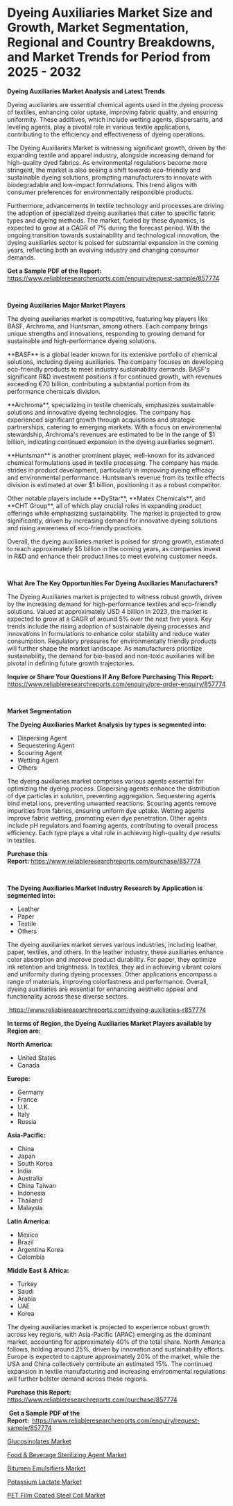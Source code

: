 <p><h1>Dyeing Auxiliaries Market Size and Growth, Market Segmentation, Regional and Country Breakdowns, and Market Trends for Period from 2025 -  2032</h1></p><p><strong>Dyeing Auxiliaries Market Analysis and Latest Trends</strong></p>
<p><p>Dyeing auxiliaries are essential chemical agents used in the dyeing process of textiles, enhancing color uptake, improving fabric quality, and ensuring uniformity. These additives, which include wetting agents, dispersants, and leveling agents, play a pivotal role in various textile applications, contributing to the efficiency and effectiveness of dyeing operations.</p><p>The Dyeing Auxiliaries Market is witnessing significant growth, driven by the expanding textile and apparel industry, alongside increasing demand for high-quality dyed fabrics. As environmental regulations become more stringent, the market is also seeing a shift towards eco-friendly and sustainable dyeing solutions, prompting manufacturers to innovate with biodegradable and low-impact formulations. This trend aligns with consumer preferences for environmentally responsible products.</p><p>Furthermore, advancements in textile technology and processes are driving the adoption of specialized dyeing auxiliaries that cater to specific fabric types and dyeing methods. The market, fueled by these dynamics, is expected to grow at a CAGR of 7% during the forecast period. With the ongoing transition towards sustainability and technological innovation, the dyeing auxiliaries sector is poised for substantial expansion in the coming years, reflecting both an evolving industry and changing consumer demands.</p></p>
<p><strong>Get a Sample PDF of the Report:&nbsp;</strong> <a href="https://www.reliableresearchreports.com/enquiry/request-sample/857774?utm_campaign=36&utm_medium=2&utm_source=Github&utm_content=ia&utm_term=31032025&utm_id=dyeing-auxiliaries">https://www.reliableresearchreports.com/enquiry/request-sample/857774</a></p>
<p>&nbsp;</p>
<p><strong>Dyeing Auxiliaries Major Market Players</strong></p>
<p><p>The dyeing auxiliaries market is competitive, featuring key players like BASF, Archroma, and Huntsman, among others. Each company brings unique strengths and innovations, responding to growing demand for sustainable and high-performance dyeing solutions.</p><p>**BASF** is a global leader known for its extensive portfolio of chemical solutions, including dyeing auxiliaries. The company focuses on developing eco-friendly products to meet industry sustainability demands. BASF's significant R&D investment positions it for continued growth, with revenues exceeding €70 billion, contributing a substantial portion from its performance chemicals division.</p><p>**Archroma**, specializing in textile chemicals, emphasizes sustainable solutions and innovative dyeing technologies. The company has experienced significant growth through acquisitions and strategic partnerships, catering to emerging markets. With a focus on environmental stewardship, Archroma's revenues are estimated to be in the range of $1 billion, indicating continued expansion in the dyeing auxiliaries segment.</p><p>**Huntsman** is another prominent player, well-known for its advanced chemical formulations used in textile processing. The company has made strides in product development, particularly in improving dyeing efficacy and environmental performance. Huntsman’s revenue from its textile effects division is estimated at over $1 billion, positioning it as a robust competitor.</p><p>Other notable players include **DyStar**, **Matex Chemicals**, and **CHT Group**, all of which play crucial roles in expanding product offerings while emphasizing sustainability. The market is projected to grow significantly, driven by increasing demand for innovative dyeing solutions and rising awareness of eco-friendly practices.</p><p>Overall, the dyeing auxiliaries market is poised for strong growth, estimated to reach approximately $5 billion in the coming years, as companies invest in R&D and enhance their product lines to meet evolving customer needs.</p></p>
<p>&nbsp;</p>
<p><strong>What Are The Key Opportunities For Dyeing Auxiliaries Manufacturers?</strong></p>
<p><p>The Dyeing Auxiliaries market is projected to witness robust growth, driven by the increasing demand for high-performance textiles and eco-friendly solutions. Valued at approximately USD 4 billion in 2023, the market is expected to grow at a CAGR of around 5% over the next five years. Key trends include the rising adoption of sustainable dyeing processes and innovations in formulations to enhance color stability and reduce water consumption. Regulatory pressures for environmentally friendly products will further shape the market landscape. As manufacturers prioritize sustainability, the demand for bio-based and non-toxic auxiliaries will be pivotal in defining future growth trajectories.</p></p>
<p><strong>Inquire or Share Your Questions If Any Before Purchasing This Report:</strong> <a href="https://www.reliableresearchreports.com/enquiry/pre-order-enquiry/857774?utm_campaign=36&utm_medium=2&utm_source=Github&utm_content=ia&utm_term=31032025&utm_id=dyeing-auxiliaries">https://www.reliableresearchreports.com/enquiry/pre-order-enquiry/857774</a></p>
<p>&nbsp;</p>
<p><strong>Market Segmentation</strong></p>
<p><strong>The Dyeing Auxiliaries Market Analysis by types is segmented into:</strong></p>
<p><ul><li>Dispersing Agent</li><li>Sequestering Agent</li><li>Scouring Agent</li><li>Wetting Agent</li><li>Others</li></ul></p>
<p><p>The dyeing auxiliaries market comprises various agents essential for optimizing the dyeing process. Dispersing agents enhance the distribution of dye particles in solution, preventing aggregation. Sequestering agents bind metal ions, preventing unwanted reactions. Scouring agents remove impurities from fabrics, ensuring uniform dye uptake. Wetting agents improve fabric wetting, promoting even dye penetration. Other agents include pH regulators and foaming agents, contributing to overall process efficiency. Each type plays a vital role in achieving high-quality dye results in textiles.</p></p>
<p><strong>Purchase this Report:&nbsp;</strong><a href="https://www.reliableresearchreports.com/purchase/857774?utm_campaign=36&utm_medium=2&utm_source=Github&utm_content=ia&utm_term=31032025&utm_id=dyeing-auxiliaries">https://www.reliableresearchreports.com/purchase/857774</a></p>
<p>&nbsp;</p>
<p><strong>The Dyeing Auxiliaries Market Industry Research by Application is segmented into:</strong></p>
<p><ul><li>Leather</li><li>Paper</li><li>Textile</li><li>Others</li></ul></p>
<p><p>The dyeing auxiliaries market serves various industries, including leather, paper, textiles, and others. In the leather industry, these auxiliaries enhance color absorption and improve product durability. For paper, they optimize ink retention and brightness. In textiles, they aid in achieving vibrant colors and uniformity during dyeing processes. Other applications encompass a range of materials, improving colorfastness and performance. Overall, dyeing auxiliaries are essential for enhancing aesthetic appeal and functionality across these diverse sectors.</p></p>
<p><a href="https://www.reliableresearchreports.com/dyeing-auxiliaries-r857774?utm_campaign=36&utm_medium=2&utm_source=Github&utm_content=ia&utm_term=31032025&utm_id=dyeing-auxiliaries">&nbsp;https://www.reliableresearchreports.com/dyeing-auxiliaries-r857774</a></p>
<p><strong>In terms of Region, the Dyeing Auxiliaries Market Players available by Region are:</strong></p>
<p>
    <p> <strong> North America: </strong>
        <ul>
            <li>United States</li>
            <li>Canada</li>
        </ul>
        </p> 
    <p> <strong> Europe: </strong>
        <ul>
            <li>Germany</li>
            <li>France</li>
            <li>U.K.</li>
            <li>Italy</li>
            <li>Russia</li>
        </ul>
        </p> 
    <p> <strong> Asia-Pacific: </strong>
        <ul>
            <li>China</li>
            <li>Japan</li>
            <li>South Korea</li>
            <li>India</li>
            <li>Australia</li>
            <li>China Taiwan</li>
            <li>Indonesia</li>
            <li>Thailand</li>
            <li>Malaysia</li>
        </ul>
        </p> 
    <p> <strong> Latin America: </strong>
        <ul>
            <li>Mexico</li>
            <li>Brazil</li>
            <li>Argentina Korea</li>
            <li>Colombia</li>
        </ul>
        </p> 
    <p> <strong> Middle East & Africa: </strong>
        <ul>
            <li>Turkey</li>
            <li>Saudi</li>
            <li>Arabia</li>
            <li>UAE</li>
            <li>Korea</li>
        </ul>
    </p>
    </p>
<p><p>The dyeing auxiliaries market is projected to experience robust growth across key regions, with Asia-Pacific (APAC) emerging as the dominant market, accounting for approximately 40% of the total share. North America follows, holding around 25%, driven by innovation and sustainability efforts. Europe is expected to capture approximately 20% of the market, while the USA and China collectively contribute an estimated 15%. The continued expansion in textile manufacturing and increasing environmental regulations will further bolster demand across these regions.</p></p>
<p><strong>Purchase this Report: </strong><a href="https://www.reliableresearchreports.com/purchase/857774?utm_campaign=36&utm_medium=2&utm_source=Github&utm_content=ia&utm_term=31032025&utm_id=dyeing-auxiliaries">https://www.reliableresearchreports.com/purchase/857774</a></p>
<p>&nbsp;<strong>Get a Sample PDF of the Report:&nbsp;&nbsp;</strong><a href="https://www.reliableresearchreports.com/enquiry/request-sample/857774?utm_campaign=36&utm_medium=2&utm_source=Github&utm_content=ia&utm_term=31032025&utm_id=dyeing-auxiliaries">https://www.reliableresearchreports.com/enquiry/request-sample/857774</a></p>
<p><strong></strong></p>
<p><p><a href="https://github.com/ummulmzu/Market-Research-Report-List-1/blob/main/glucosinolates-market.md?utm_campaign=36&utm_medium=2&utm_source=Github&utm_content=ia&utm_term=31032025&utm_id=dyeing-auxiliaries">Glucosinolates Market</a></p><p><a href="https://github.com/nwokechock6s/Market-Research-Report-List-1/blob/main/food-beverage-sterilizing-agent-market.md?utm_campaign=36&utm_medium=2&utm_source=Github&utm_content=ia&utm_term=31032025&utm_id=dyeing-auxiliaries">Food & Beverage Sterilizing Agent Market</a></p><p><a href="https://github.com/boudykodumi/Market-Research-Report-List-1/blob/main/bitumen-emulsifiers-market.md?utm_campaign=36&utm_medium=2&utm_source=Github&utm_content=ia&utm_term=31032025&utm_id=dyeing-auxiliaries">Bitumen Emulsifiers Market</a></p><p><a href="https://github.com/aiamekar/Market-Research-Report-List-1/blob/main/potassium-lactate-market.md?utm_campaign=36&utm_medium=2&utm_source=Github&utm_content=ia&utm_term=31032025&utm_id=dyeing-auxiliaries">Potassium Lactate Market</a></p><p><a href="https://github.com/vsiljgestel/Market-Research-Report-List-1/blob/main/pet-film-coated-steel-coil-market.md?utm_campaign=36&utm_medium=2&utm_source=Github&utm_content=ia&utm_term=31032025&utm_id=dyeing-auxiliaries">PET Film Coated Steel Coil Market</a></p></p>